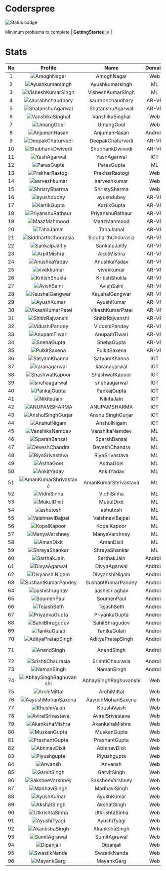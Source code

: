 
Coderspree
==========


![Status badge](https://github.com/InnogeeksOrganization/coderspree/actions/workflows/checkSubmission.yml/badge.svg)  


Minimum problems to complete | **GettingStarted**: `0` |   

# Stats
  

|No|Profile|Name|Domain|Year|Solved|
| :---: | :---: | :---: | :---: | :---: | :---: |
|1|![AmoghNagar](https://avatars.githubusercontent.com/u/84376218?v=4&s=100)|AmoghNagar|Web|3|12|
|2|![Ayushkumarsingh](https://avatars.githubusercontent.com/u/78909117?v=4&s=100)|Ayushkumarsingh|ML|2|11|
|3|![VisheshKumarSingh](https://avatars.githubusercontent.com/u/47525494?v=4&s=100)|VisheshKumarSingh|ML|2|8|
|4|![saurabhchaudhary](https://avatars.githubusercontent.com/u/54533861?v=4&s=100)|saurabhchaudhary|AR-VR|3|7|
|5|![ShatanshuAgarwal](https://avatars.githubusercontent.com/u/63258511?v=4&s=100)|ShatanshuAgarwal|AR-VR|3|7|
|6|![VanshikaSinghal](https://avatars.githubusercontent.com/u/84376218?v=4&s=100)|VanshikaSinghal|Web|3|5|
|7|![UmangGoel](https://avatars.githubusercontent.com/u/84376218?v=4&s=100)|UmangGoel|Web|3|5|
|8|![AnjumanHasan](https://avatars.githubusercontent.com/u/84376218?v=4&s=100)|AnjumanHasan|Android|2|3|
|9|![DeepakChaturvedi](https://avatars.githubusercontent.com/u/61619479?v=4&s=100)|DeepakChaturvedi|AR-VR|3|2|
|10|![ShubhankDwivedi](https://avatars.githubusercontent.com/u/81324099?v=4&s=100)|ShubhankDwivedi|AR-VR|2ndYear|2|
|11|![YashAgarwal](https://avatars.githubusercontent.com/u/59206738?v=4&s=100)|YashAgarwal|IOT|3|2|
|12|![ParasGupta](https://avatars.githubusercontent.com/u/60445527?v=4&s=100)|ParasGupta|ML|3|2|
|13|![PrakharRastogi](https://avatars.githubusercontent.com/u/84376218?v=4&s=100)|PrakharRastogi|Web|3|2|
|14|![sarveshkumar](https://avatars.githubusercontent.com/u/84376218?v=4&s=100)|sarveshkumar|Web|3|2|
|15|![ShristySharma](https://avatars.githubusercontent.com/u/84376218?v=4&s=100)|ShristySharma|Web|3|2|
|16|![ayushdubey](https://avatars.githubusercontent.com/u/33064931?v=4&s=100)|ayushdubey|AR-VR|2|1|
|17|![KartikGupta](https://avatars.githubusercontent.com/u/57028920?v=4&s=100)|KartikGupta|AR-VR|3|1|
|18|![PriyanshuRathaur](https://avatars.githubusercontent.com/u/86730388?v=4&s=100)|PriyanshuRathaur|AR-VR|2|1|
|19|![MaazMahmood](https://avatars.githubusercontent.com/u/83294849?v=4&s=100)|MaazMahmood|AR-VR|2|1|
|20|![TahaJamal](https://avatars.githubusercontent.com/u/60614154?v=4&s=100)|TahaJamal|AR-VR|3|1|
|21|![SiddharthChourasia](https://avatars.githubusercontent.com/u/78783051?v=4&s=100)|SiddharthChourasia|AR-VR|2|1|
|22|![SankalpJaitly](https://avatars.githubusercontent.com/u/63491937?v=4&s=100)|SankalpJaitly|AR-VR|3|1|
|23|![ArpitMishra](https://avatars.githubusercontent.com/u/91672224?v=4&s=100)|ArpitMishra|AR-VR|2nd|1|
|24|![AnushkaYadav](https://avatars.githubusercontent.com/u/63538061?v=4&s=100)|AnushkaYadav|AR-VR|3|1|
|25|![vivekkumar](https://avatars.githubusercontent.com/u/60609162?v=4&s=100)|vivekkumar|AR-VR|3|1|
|26|![KritishShukla](https://avatars.githubusercontent.com/u/84233260?v=4&s=100)|KritishShukla|AR-VR|2|1|
|27|![AvishSaini](https://avatars.githubusercontent.com/u/82599778?v=4&s=100)|AvishSaini|AR-VR|2|1|
|28|![KaushalGangwar](https://avatars.githubusercontent.com/u/78899517?v=4&s=100)|KaushalGangwar|AR-VR|2|1|
|29|![AyushKumar](https://avatars.githubusercontent.com/u/77633249?v=4&s=100)|AyushKumar|AR-VR|2|1|
|30|![VikashKumarPatel](https://avatars.githubusercontent.com/u/72515535?v=4&s=100)|VikashKumarPatel|AR-VR|3|1|
|31|![ShitizRajvanshi](https://avatars.githubusercontent.com/u/86548099?v=4&s=100)|ShitizRajvanshi|AR-VR|2|1|
|32|![VidushiPandey](https://avatars.githubusercontent.com/u/86524341?v=4&s=100)|VidushiPandey|AR-VR|2|1|
|33|![AnupamTiwari](https://avatars.githubusercontent.com/u/81892907?v=4&s=100)|AnupamTiwari|AR-VR|2|1|
|34|![SnehaGupta](https://avatars.githubusercontent.com/u/63196333?v=4&s=100)|SnehaGupta|AR-VR|3|1|
|35|![PulkitSaxena](https://avatars.githubusercontent.com/u/84513589?v=4&s=100)|PulkitSaxena|AR-VR|2|1|
|36|![SatyamKhanna](https://avatars.githubusercontent.com/u/52063544?v=4&s=100)|SatyamKhanna|IOT|3|1|
|37|![karanagarwal](https://avatars.githubusercontent.com/u/86533183?v=4&s=100)|karanagarwal|IOT|2|1|
|38|![ShashwatKapoor](https://avatars.githubusercontent.com/u/74201117?v=4&s=100)|ShashwatKapoor|IOT|3|1|
|39|![snehaagarwal](https://avatars.githubusercontent.com/u/91549661?v=4&s=100)|snehaagarwal|IOT|3|1|
|40|![PankajGupta](https://avatars.githubusercontent.com/u/91672523?v=4&s=100)|PankajGupta|IOT|2|1|
|41|![NikitaJain](https://avatars.githubusercontent.com/u/91686453?v=4&s=100)|NikitaJain|IOT|2|1|
|42|![ANUPAMSHARMA](https://avatars.githubusercontent.com/u/91667813?v=4&s=100)|ANUPAMSHARMA|IOT|2|1|
|43|![AnshulSinghGurjar](https://avatars.githubusercontent.com/u/90499262?v=4&s=100)|AnshulSinghGurjar|IOT|2|1|
|44|![AnshulNigam](https://avatars.githubusercontent.com/u/74321084?v=4&s=100)|AnshulNigam|IOT|2|1|
|45|![VanshikaNamdev](https://avatars.githubusercontent.com/u/64363094?v=4&s=100)|VanshikaNamdev|ML|3|1|
|46|![SparshBansal](https://avatars.githubusercontent.com/u/78899820?v=4&s=100)|SparshBansal|ML|2|1|
|47|![DeveshChandra](https://avatars.githubusercontent.com/u/82612473?v=4&s=100)|DeveshChandra|ML|2|1|
|48|![RiyaSrivastava](https://avatars.githubusercontent.com/u/82600662?v=4&s=100)|RiyaSrivastava|ML|2|1|
|49|![AsthaGoel](https://avatars.githubusercontent.com/u/62610706?v=4&s=100)|AsthaGoel|ML|3|1|
|50|![AnkitYadav](https://avatars.githubusercontent.com/u/66520710?v=4&s=100)|AnkitYadav|ML|3|1|
|51|![AmanKumarShrivastava](https://avatars.githubusercontent.com/u/81643753?v=4&s=100)|AmanKumarShrivastava|ML|2|1|
|52|![VidhiSinha](https://avatars.githubusercontent.com/u/83163944?v=4&s=100)|VidhiSinha|ML|2|1|
|53|![MukulDixit](https://avatars.githubusercontent.com/u/55882740?v=4&s=100)|MukulDixit|ML|3|1|
|54|![ashutosh](https://avatars.githubusercontent.com/u/60190101?v=4&s=100)|ashutosh|ML|3|1|
|55|![VaishnaviBajpai](https://avatars.githubusercontent.com/u/82597311?v=4&s=100)|VaishnaviBajpai|ML|2|1|
|56|![KopalKapoor](https://avatars.githubusercontent.com/u/82762079?v=4&s=100)|KopalKapoor|ML|2|1|
|57|![ManyaVarshney](https://avatars.githubusercontent.com/u/82599650?v=4&s=100)|ManyaVarshney|ML|2|1|
|58|![AmanDixit](https://avatars.githubusercontent.com/u/82611683?v=4&s=100)|AmanDixit|ML|2|1|
|59|![ShreyaShankar](https://avatars.githubusercontent.com/u/65847819?v=4&s=100)|ShreyaShankar|ML|3|1|
|60|![SarthakJain](https://avatars.githubusercontent.com/u/82282277?v=4&s=100)|SarthakJain|Android|2|1|
|61|![DivyaAgarwal](https://avatars.githubusercontent.com/u/90633079?v=4&s=100)|DivyaAgarwal|Android|2|1|
|62|![DivyanshiNigam](https://avatars.githubusercontent.com/u/84011987?v=4&s=100)|DivyanshiNigam|Android|2|1|
|63|![SushantKumarPandey](https://avatars.githubusercontent.com/u/84376218?v=4&s=100)|SushantKumarPandey|Android|2|1|
|64|![aashishraghav](https://avatars.githubusercontent.com/u/84376218?v=4&s=100)|aashishraghav|Android|2|1|
|65|![SoumenPaul](https://avatars.githubusercontent.com/u/84376218?v=4&s=100)|SoumenPaul|Android|2|1|
|66|![TejashSeth](https://avatars.githubusercontent.com/u/84376218?v=4&s=100)|TejashSeth|Android|2|1|
|67|![PriyankaGupta](https://avatars.githubusercontent.com/u/84376218?v=4&s=100)|PriyankaGupta|Android|2|1|
|68|![SahilBhragudev](https://avatars.githubusercontent.com/u/84376218?v=4&s=100)|SahilBhragudev|Android|2|1|
|69|![TanikaGulati](https://avatars.githubusercontent.com/u/84376218?v=4&s=100)|TanikaGulati|Android|2|1|
|70|![AdityaPratapSingh](https://avatars.githubusercontent.com/u/84376218?v=4&s=100)|AdityaPratapSingh|Android|2|1|
|71|![AnandSingh](https://avatars.githubusercontent.com/u/84376218?v=4&s=100)|AnandSingh|Android|Invalid Foldername|1|
|72|![SrishtiChaurasia](https://avatars.githubusercontent.com/u/84376218?v=4&s=100)|SrishtiChaurasia|Android|2|1|
|73|![NamanSingh](https://avatars.githubusercontent.com/u/84376218?v=4&s=100)|NamanSingh|Android|2|1|
|74|![AbhaySinghRaghuvanshi](https://avatars.githubusercontent.com/u/84376218?v=4&s=100)|AbhaySinghRaghuvanshi|Web|2|1|
|75|![ArchiMittal](https://avatars.githubusercontent.com/u/84376218?v=4&s=100)|ArchiMittal|Web|2|1|
|76|![AayushMohanSaxena](https://avatars.githubusercontent.com/u/84376218?v=4&s=100)|AayushMohanSaxena|Web|2|1|
|77|![KhushiVaish](https://avatars.githubusercontent.com/u/84376218?v=4&s=100)|KhushiVaish|Web|2|1|
|78|![AviralSrivastava](https://avatars.githubusercontent.com/u/84376218?v=4&s=100)|AviralSrivastava|Web|2|1|
|79|![AkankshaMishra](https://avatars.githubusercontent.com/u/84376218?v=4&s=100)|AkankshaMishra|Web|2|1|
|80|![MuskanGupta](https://avatars.githubusercontent.com/u/84376218?v=4&s=100)|MuskanGupta|Web|3|1|
|81|![PrashantGupta](https://avatars.githubusercontent.com/u/84376218?v=4&s=100)|PrashantGupta|Web|3|1|
|82|![AbhinavDixit](https://avatars.githubusercontent.com/u/84376218?v=4&s=100)|AbhinavDixit|Web|3|1|
|83|![Piyushgupta](https://avatars.githubusercontent.com/u/84376218?v=4&s=100)|Piyushgupta|Web|2|1|
|84|![Anvansh](https://avatars.githubusercontent.com/u/84376218?v=4&s=100)|Anvansh|Web|2|1|
|85|![GarvitSingh](https://avatars.githubusercontent.com/u/84376218?v=4&s=100)|GarvitSingh|Web|2|1|
|86|![SaksheeVarshney](https://avatars.githubusercontent.com/u/84376218?v=4&s=100)|SaksheeVarshney|Web|3|1|
|87|![MadhaviSingh](https://avatars.githubusercontent.com/u/84376218?v=4&s=100)|MadhaviSingh|Web|2|1|
|88|![AyushKumar](https://avatars.githubusercontent.com/u/84376218?v=4&s=100)|AyushKumar|Web|2|1|
|89|![AkshatSingh](https://avatars.githubusercontent.com/u/84376218?v=4&s=100)|AkshatSingh|Web|2|1|
|90|![UtkrishtaSinha](https://avatars.githubusercontent.com/u/84376218?v=4&s=100)|UtkrishtaSinha|Web|2|1|
|91|![AyushiTyagi](https://avatars.githubusercontent.com/u/84376218?v=4&s=100)|AyushiTyagi|Web|3|1|
|92|![AkankshaSingh](https://avatars.githubusercontent.com/u/84376218?v=4&s=100)|AkankshaSingh|Web|2|1|
|93|![SumitAgrawal](https://avatars.githubusercontent.com/u/84376218?v=4&s=100)|SumitAgrawal|Web|2|1|
|94|![Dipanjali](https://avatars.githubusercontent.com/u/84376218?v=4&s=100)|Dipanjali|Web|2|1|
|95|![SwastikNanda](https://avatars.githubusercontent.com/u/84376218?v=4&s=100)|SwastikNanda|Web|2|1|
|96|![MayankGarg](https://avatars.githubusercontent.com/u/84376218?v=4&s=100)|MayankGarg|Web|2|1|
